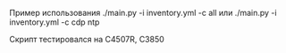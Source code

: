 Пример использования 
./main.py -i inventory.yml -c all
или
./main.py -i inventory.yml -c cdp ntp

Скрипт тестировался на C4507R, C3850
